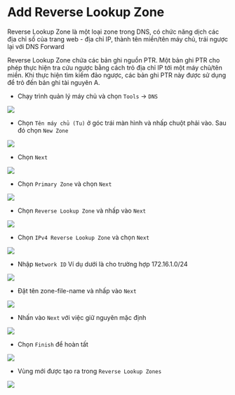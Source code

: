 # Add Reverse Lookup Zone
Reverse Lookup Zone là một loại zone trong DNS, có chức năng dịch các địa chỉ số của trang web - địa chỉ IP, thành tên miền/tên máy chủ, trái ngược lại với DNS Forward

Reverse Lookup Zone chứa các bản ghi nguồn PTR. Một bản ghi PTR cho phép thực hiện tra cứu ngược bằng cách trỏ địa chỉ IP tới một máy chủ/tên miền. Khi thực hiện tìm kiếm đảo ngược, các bản ghi PTR này được sử dụng để trỏ đến bản ghi tài nguyên A.

- Chạy trình quản lý máy chủ và chọn `Tools` -> `DNS`

![](./images/dns.png)

- Chọn `Tên máy chủ (Tu)` ở góc trái màn hình và nhấp chuột phải vào. Sau đó chọn `New Zone`

![](./images/newzone.png)

- Chọn `Next`

![](./images/newzone1.png)

- Chọn `Primary Zone` và chọn `Next`

![](./images/reversezone.png)

- Chọn `Reverse Lookup Zone` và nhấp vào `Next`

![](./images/reversezone1.png)

- Chọn `IPv4 Reverse Lookup Zone` và chọn `Next`

![](./images/reversezone2.png)

- Nhập `Network ID` Ví dụ dưới là cho trường hợp 172.16.1.0/24

![](./images/reversezone3.png)

- Đặt tên zone-file-name và nhấp vào `Next`

![](./images/reversezone4.png)

- Nhấn vào `Next` với việc giữ nguyên mặc định

![](./images/reversezone5.png)

- Chọn `Finish` để hoàn tất

![](./images/reversezone6.png)

- Vùng mới được tạo ra trong `Reverse Lookup Zones`

![](./images/reversezone7.png)
